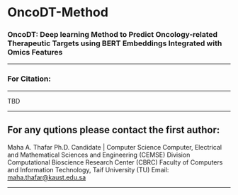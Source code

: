 # OncoDT-Method
### OncoDT: Deep learning Method to Predict Oncology-related Therapeutic Targets using BERT Embeddings Integrated with Omics Features




-----------------------------------------------
### For Citation:
-----------------------------------------------
TBD

--------------------------------------------------------------------
For any qutions please contact the first author:
---------------------------------------------------------------------
Maha A. Thafar 
Ph.D. Candidate | Computer Science
Computer, Electrical and Mathematical Sciences and Engineering (CEMSE) Division
Computational Bioscience Research Center (CBRC)
Faculty of Computers and Information Technology, Taif University (TU)
Email: maha.thafar@kaust.edu.sa

----

